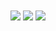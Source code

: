 <div align="center">
<img align="center" src="https://github-readme-stats.vercel.app/api?username=Mehdi-MMO&count_private=true&show_icons=trueline_height=21&theme=github_dark">	
<img align="center" src="https://github-readme-streak-stats.herokuapp.com/?user=Mehdi-MMO&theme=holi-theme">
<img align="center" src="https://github-readme-stats.vercel.app/api/top-langs/?username=Mehdi-MMO&layout=compact&theme=github_dark&langs_count=10&exclude_repo=kasweb">
</div>

